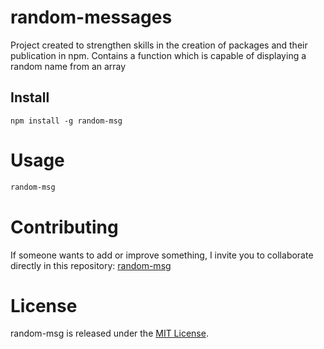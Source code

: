 # random-messages

Project created to strengthen skills in the creation of packages and their publication in npm. Contains a function which is capable of displaying a random name from an array

## Install

```npm
npm install -g random-msg
```

# Usage

```bash
random-msg
```

# Contributing
If someone wants to add or improve something, I invite you to collaborate directly in this repository: [random-msg](https://github.com/josanchezm/npm_repository-)

# License
random-msg is released under the [MIT License](https://opensource.org/licenses/MIT).